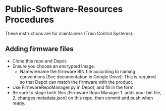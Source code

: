# Public-Software-Resources Procedures

These instructions are for maintainers (Train Control Systems).

## Adding firmware files
- Clone this repo and Depot.
- Ensure you choose an encrypted image.
  - Name/rename the firmware BIN file according to naming conventions (See documentation in Google Drive):
    This is required so that Depot can match the firmware with the product.
- Use FirmwareRepoManager.py in Depot, and fill in the form.
- Be sure to stage both files (Firmware Repo Manager 1. adds your bin file, 2. changes metadata.json) on this repo, then commit and push when ready.